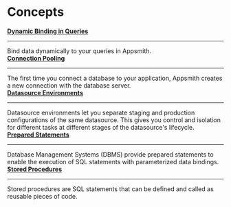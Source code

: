 # Concepts

<div class="containerGridSampleApp">
<div class="containerColumnSampleApp columnGrid column-one">
        <div class="containerCol">
            <a href="/connect-data/concepts/dynamic-binding-in-queries"><strong>Dynamic Binding in Queries</strong></a>
        </div> <hr/>
        <div class="containerDescription">Bind data dynamically to your queries in Appsmith.</div>
        <div class="containerTutorialLink"></div>
    </div>

  <div class="containerColumnSampleApp columnGrid column-two">
        <div class="containerCol">
            <a href="/connect-data/concepts/connection-pooling"><strong>Connection Pooling</strong></a>
        </div> <hr/>
        <div class="containerDescription">The first time you connect a database to your application, Appsmith creates a new connection with the database server.</div>
        <div class="containerTutorialLink"></div>
    </div>
    
</div>

<div class="containerGridSampleApp">
<div class="containerColumnSampleApp columnGrid column-one">
        <div class="containerCol">
           <a href="/connect-data/concepts/Datasource-Environments"><strong>Datasource Environments</strong></a>
        </div><hr/>
        <div class="containerDescription">Datasource environments let you separate staging and production configurations of the same datasource. This gives you control and isolation for different tasks at different stages of the datasource's lifecycle. </div>
         <div class="containerTutorialLink">
         </div>
    </div>
  <div class="containerColumnSampleApp columnGrid column-two">
        <div class="containerCol">
            <a href="/connect-data/concepts/how-to-use-prepared-statements"><strong>Prepared Statements</strong></a>
        </div> <hr/>
        <div class="containerDescription">Database Management Systems (DBMS) provide prepared statements to enable the execution of SQL statements with parameterized data bindings.</div>
        <div class="containerTutorialLink"></div>
    </div>
</div>

<div class="containerGridSampleApp">
<div class="containerColumnSampleApp columnGrid column-one">
        <div class="containerCol">
           <a href="/connect-data/concepts/returning-data-from-a-stored-procedure"><strong>Stored Procedures</strong></a>
        </div><hr/>
        <div class="containerDescription">Stored procedures are SQL statements that can be defined and called as reusable pieces of code. </div>
         <div class="containerTutorialLink">
         </div>
</div>
<div class="columnGrid column-two">
</div>
</div>
